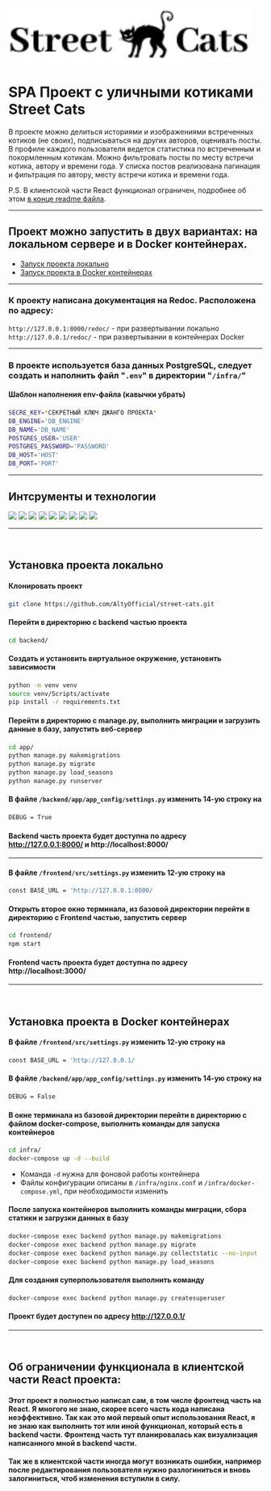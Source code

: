 <a href="" target="blank"><img align="center" style="background-color-white;" src="https://raw.githubusercontent.com/AltyOfficial/street-cats/4a3e2f696f2c80833a01ba9a9fe2b66eef4792b2/backend/media/StreetCatsLogo.svg" alt="StreetCatsLogo" width="480" /></a>

# SPA Проект с уличными котиками Street Cats

В проекте можно делиться историями и изображениями встреченных котиков (не своих), подписываться на других авторов, оценивать посты. В профиле каждого пользователя ведется статистика по встреченным и покормленным котикам. Можно фильтровать посты по месту встречи котика, автору и времени года. У списка постов реализована пагинация и фильтрация по автору, месту встречи котика и времени года.

P.S. В клиентской части React функционал ограничен, подробнее об этом [в конце readme файла](#об-ограничении-функционала-в-клиентской-части-react-проекта). 

<hr>

## Проект можно запустить в двух вариантах: на локальном сервере и в Docker контейнерах.

- [Запуск проекта локально](#установка-проекта-локально)
- [Запуск проекта в Docker контейнерах](#установка-проекта-в-docker-контейнерах)

<hr>

### К проекту написана документация на Redoc. Расположена по адресу:

```http://127.0.0.1:8000/redoc/``` - при развертывании локально
<br>
```http://127.0.0.1/redoc/``` - при развертывании в контейнерах Docker

<hr>

### В проекте используется база данных PostgreSQL, следует создать и наполнить файл "```.env```" в директории "```/infra/```"

#### Шаблон наполнения env-файла (кавычки убрать)
```sh
SECRE_KEY=*СЕКРЕТНЫЙ КЛЮЧ ДЖАНГО ПРОЕКТА*
DB_ENGINE='DB_ENGINE'
DB_NAME='DB_NAME'
POSTGRES_USER='USER'
POSTGRES_PASSWORD='PASSWORD'
DB_HOST='HOST'
DB_PORT='PORT'
```

<hr>

## Интсрументы и технологии
![](https://img.shields.io/badge/python-3.11-blue)
![](https://img.shields.io/badge/django-4.1.5-yellowgreen)
![](https://img.shields.io/badge/django--rest--framework-3.14-important)
![](https://img.shields.io/badge/djoser-2.1.0-green)
![](https://img.shields.io/badge/gunicorn-20.1-%20%2320bdb0)
![](https://img.shields.io/badge/psycopg2--binary-2.9.5-%20%235220bd)
![](https://img.shields.io/badge/node-16.19.0-%20%23de45d9)
![](https://img.shields.io/badge/docker-20.10.22-%20%232a37a3)
![](https://img.shields.io/badge/nginx-1.23.3-%20%23a17828)

<hr>
<br>

## Установка проекта локально 
#### Клонировать проект
```sh
git clone https://github.com/AltyOfficial/street-cats.git
```
#### Перейти в директорию с backend частью проекта
```sh
cd backend/
```
#### Создать и установить виртуальное окружение, установить зависимости
```sh
python -m venv venv
source venv/Scripts/activate
pip install -r requirements.txt
```
#### Перейти в директорию с manage.py, выполнить миграции и загрузить данные в базу, запустить веб-сервер
```sh
cd app/
python manage.py makemigrations
python manage.py migrate
python manage.py load_seasons
python manage.py runserver
```

#### В файле ```/backend/app/app_config/settings.py``` изменить 14-ую строку на
```sh
DEBUG = True
```

#### Backend часть проекта будет доступна по адресу http://127.0.0.1:8000/ и http://localhost:8000/

<hr>

#### В файле ```/frontend/src/settings.py``` изменить 12-ую строку на
```sh
const BASE_URL = 'http://127.0.0.1:8000/
```

#### Открыть второе окно терминала, из базовой директории перейти в директорию с Frontend частью, запустить сервер
```sh
cd frontend/
npm start
```

#### Frontend часть проекта будет доступна по адресу http://localhost:3000/

<hr>
<br>

## Установка проекта в Docker контейнерах

#### В файле ```/frontend/src/settings.py``` изменить 12-ую строку на
```sh
const BASE_URL = 'http://127.0.0.1/
```

#### В файле ```/backend/app/app_config/settings.py``` изменить 14-ую строку на
```sh
DEBUG = False
```

#### В окне терминала из базовой директории перейти в директорию с файлом docker-compose, выполнить команды для запуска контейнеров
```sh
cd infra/
docker-compose up -d --build
```
- Команда ```-d``` нужна для фоновой работы контейнера
- Файлы конфигурации описаны в ```/infra/nginx.conf``` и ```/infra/docker-compose.yml```, при необходимости изменить

#### После запуска контейнеров выполнить команды миграции, сбора статики и загрузки данных в базу
```sh
docker-compose exec backend python manage.py makemigrations
docker-compose exec backend python manage.py migrate
docker-compose exec backend python manage.py collectstatic --no-input
docker-compose exec backend python manage.py load_seasons
```
#### Для создания суперпользователя выполнить команду
```sh
docker-compose exec backend python manage.py createsuperuser
```

#### Проект будет доступен по адресу http://127.0.0.1/

<hr>
<br>

## Об ограничении функционала в клиентской части React проекта:

#### Этот проект я полностью написал сам, в том числе фронтенд часть на React. Я многого не знаю, скорее всего часть кода написана неэффективно. Так как это мой первый опыт использования React, я не знаю как выполнить тот или иной функционал, который есть в backend части. Фронтенд часть тут планировалась как визуализация написанного мной в backend части. 

#### Так же в клиентской части иногда могут возникать ошибки, например после редактирования пользователя нужно разлогиниться и вновь залогиниться, чтоб изменения вступили в силу.